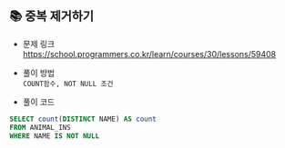 ## 📚 중복 제거하기
- 문제 링크
  <br />https://school.programmers.co.kr/learn/courses/30/lessons/59408

- 풀이 방법
  <br /> `COUNT함수, NOT NULL 조건` 
  
- 풀이 코드
```sql
SELECT count(DISTINCT NAME) AS count 
FROM ANIMAL_INS
WHERE NAME IS NOT NULL
``` 
